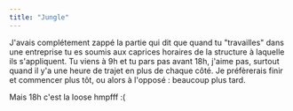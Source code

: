 ```yaml
---
title: "Jungle"
---
```


J'avais complétement zappé la partie qui dit que quand tu "travailles" dans
une entreprise tu es soumis aux caprices horaires de la structure à laquelle
ils s'appliquent. Tu viens à 9h et tu pars pas avant 18h, j'aime pas, surtout
quand il y'a une heure de trajet en plus de chaque côté. Je préfèrerais finir
et commencer plus tôt, ou alors à l'opposé : beaucoup plus tard.

Mais 18h c'est la loose hmpfff :(

